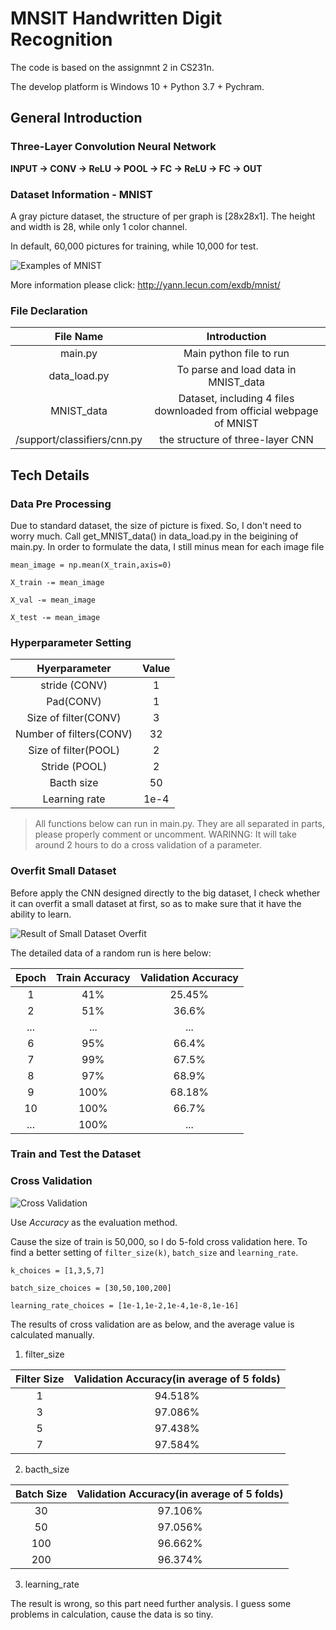 # MNSIT Handwritten Digit Recognition

The code is based on the assignmnt 2 in CS231n. 

The develop platform is Windows 10 + Python 3.7 + Pychram. 

## General Introduction

### Three-Layer Convolution Neural Network 

**INPUT -> CONV -> ReLU -> POOL -> FC -> ReLU -> FC -> OUT**


### Dataset Information - MNIST

A gray picture dataset, the structure of per graph is [28x28x1]. The height and width is 28, while only 1 color channel.

In default, 60,000 pictures for training, while 10,000 for test. 

![Examples of MNIST](https://i.loli.net/2019/01/17/5c408a3a0d48c.jpeg)

More information please click: 
http://yann.lecun.com/exdb/mnist/


### File Declaration 

|File Name|Introduction|
|:-:|:-:|
|main.py|Main python file to run|
|data_load.py|To parse and load data in MNIST_data|
|MNIST_data| Dataset, including 4 files downloaded from official webpage of MNIST|
|/support/classifiers/cnn.py|the structure of three-layer CNN|

## Tech Details

### Data Pre Processing 
Due to standard dataset, the size of picture is fixed. So, I don't need to worry much. Call get_MNIST_data() in data_load.py in the beigining of main.py. In order to formulate the data, I still minus mean for each image file
    
`mean_image = np.mean(X_train,axis=0)`

`X_train -= mean_image`

`X_val -= mean_image`

`X_test -= mean_image`

### Hyperparameter Setting 

|Hyerparameter|Value|
|:-:|:-:|
|stride (CONV)|1|
|Pad(CONV)|1|
|Size of filter(CONV)|3|
|Number of filters(CONV)|32|
|Size of filter(POOL)|2|
|Stride (POOL)|2|
|Bacth size|50|
|Learning rate|1e-4|

> All functions below can run in main.py. They are all separated in parts, please properly comment or uncomment. WARINNG: It will take around 2 hours to do a cross validation of a parameter. 

### Overfit Small Dataset

Before apply the CNN designed directly to the big dataset, I check whether it can overfit a small dataset at first, so as to make sure that it have the ability to learn. 

![Result of Small Dataset Overfit](https://i.loli.net/2019/01/17/5c408a6103e11.png)

The detailed data of a random run is here below:

|Epoch|Train Accuracy|Validation Accuracy|
|:-:|:-:|:-:|
|1|41%|25.45%|
|2|51%|36.6%|
|...|...|...|
|6|95%|66.4%|
|7|99%|67.5%|
|8|97%|68.9%|
|9|100%|68.18%|
|10|100%|66.7%|
|...|100%|...|


### Train and Test the Dataset


### Cross Validation

![Cross Validation](https://i.loli.net/2019/01/17/5c408a91083ae.jpg)

Use *Accuracy* as the evaluation method. 

Cause the size of train is 50,000, so I do 5-fold cross validation here. To find a better setting of `filter_size(k)`, `batch_size` and `learning_rate`.  

`k_choices = [1,3,5,7]`

`batch_size_choices = [30,50,100,200]`

`learning_rate_choices = [1e-1,1e-2,1e-4,1e-8,1e-16]`

The results of cross validation are as below, and the average value is calculated manually. 

1. filter_size 

|Filter Size|Validation Accuracy(in average of 5 folds)|
|:-:|:-:|
|1|94.518%|
|3|97.086%|
|5|97.438%|
|7|97.584%|


2. bacth_size 

|Batch Size|Validation Accuracy(in average of 5 folds)|
|:-:|:-:|
|30|97.106%|
|50|97.056%|
|100|96.662%|
|200|96.374%|

3. learning_rate 

The result is wrong, so this part need further analysis. I guess some problems in calculation, cause the data is so tiny.
